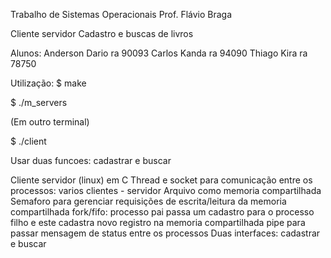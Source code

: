Trabalho de Sistemas Operacionais
Prof. Flávio Braga

Cliente servidor
Cadastro e buscas de livros

Alunos:
Anderson Dario ra 90093
Carlos Kanda ra 94090
Thiago Kira ra 78750

Utilização:
$ make

$ ./m_servers

(Em outro terminal)

$ ./client

Usar duas funcoes: cadastrar e buscar

Cliente servidor (linux) em C
Thread e socket para comunicação entre os processos: varios clientes - servidor
Arquivo como memoria compartilhada
Semaforo para gerenciar requisições de escrita/leitura da memoria compartilhada
fork/fifo: processo pai passa um cadastro para o processo filho e este cadastra novo registro na memoria compartilhada
pipe para passar mensagem de status entre os processos
Duas interfaces: cadastrar e buscar